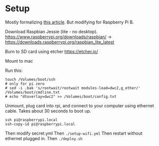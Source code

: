 Setup
=====

Mostly formalizing [this article](http://desertbot.io/ssh-into-pi-zero-over-usb/).
But modifying for Raspberry Pi B.

Download Raspbian Jessie (lite - no desktop).
https://www.raspberrypi.org/downloads/raspbian/
-> https://downloads.raspberrypi.org/raspbian_lite_latest

Burn to SD card using etcher https://etcher.io/

Mount to mac

Run this:

    touch /Volumes/boot/ssh
    # only for pi zero
    # sed -i .bak 's/rootwait/rootwait modules-load=dwc2,g_ether/' /Volumes/boot/cmdline.txt
    # echo "dtoverlay=dwc2" >> /Volumes/boot/config.txt

Unmount, plug card into rpi, and connect to your computer using ethernet cable.
Takes about 30 seconds to boot up.

    ssh pi@raspberrypi.local
    ssh-copy-id pi@raspberrypi.local

Then modify secret.yml
Then `./setup-wifi.yml`
Then restart without ethernet plugged in.
Then `./deploy.sh`
